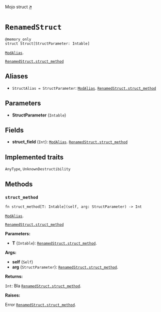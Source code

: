 Mojo struct [🡭](https://github.com/mlange-42/modo/blob/main/test/src/mod.mojo)

# `RenamedStruct`

```mojo
@memory_only
struct Struct[StructParameter: Intable]
```

[`ModAlias`](_index.md#aliases).

[`RenamedStruct.struct_method`](RenamedStruct-.md#struct_method)

## Aliases

- `StructAlias = StructParameter`: [`ModAlias`](_index.md#aliases). [`RenamedStruct.struct_method`](RenamedStruct-.md#struct_method)

## Parameters

- **StructParameter** (`Intable`)

## Fields

- **struct_field** (`Int`): [`ModAlias`](_index.md#aliases). [`RenamedStruct.struct_method`](RenamedStruct-.md#struct_method)

## Implemented traits

`AnyType`, `UnknownDestructibility`

## Methods

### `struct_method`

```mojo
fn struct_method[T: Intable](self, arg: StructParameter) -> Int
```

[`ModAlias`](_index.md#aliases).

[`RenamedStruct.struct_method`](RenamedStruct-.md#struct_method)

**Parameters:**

- **T** (`Intable`): [`RenamedStruct.struct_method`](RenamedStruct-.md#struct_method).

**Args:**

- **self** (`Self`)
- **arg** (`StructParameter`): [`RenamedStruct.struct_method`](RenamedStruct-.md#struct_method).

**Returns:**

`Int`: Bla [`RenamedStruct.struct_method`](RenamedStruct-.md#struct_method).

**Raises:**

Error [`RenamedStruct.struct_method`](RenamedStruct-.md#struct_method).


